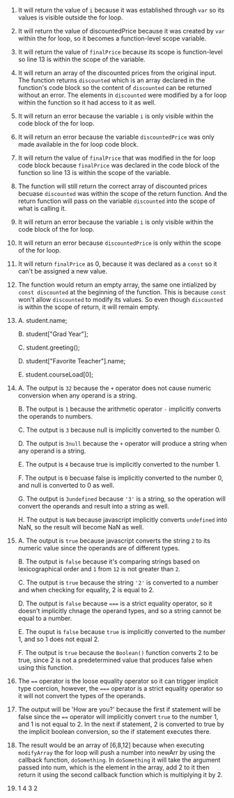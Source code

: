 1. It will return the value of ```i``` because it was established through ```var``` so its values is visible outside the for loop.
2. It will return the value of discountedPrice because it was created by ```var``` within the for loop, so it becomes a function-level scope variable.
3. It will return the value of ```finalPrice```  because its scope is function-level so line 13 is within the scope of the variable.
4. It will return an array of the discounted prices from the original input. The function returns ```discounted``` which is an array declared in the function's code block so the content of ```discounted``` can be returned without an error. The elements in ```discounted``` were modified by a for loop within the function so it had access to it as well.
5. It will return an error because the variable ```i``` is only visible within the code block of the for loop.
6. It will return an error because the variable ```discountedPrice``` was only made available in the for loop code block.
7. It will return the value of ```finalPrice``` that was modified in the for loop code block because ```finalPrice``` was declared in the code block of the function so line 13 is within the scope of the variable.
8. The function will still return the correct array of discounted prices becuase ```discounted``` was within the scope of the return function. And the return function will pass on the variable ```discounted``` into the scope of what is calling it.
9. It will return an error because the variable ```i``` is only visible within the code block of the for loop.
10. It will return an error because ```discountedPrice``` is only within the scope of the for loop.
11. It will return ```finalPrice``` as 0, because it was declared as a ```const``` so it can't be assigned a new value.
12. The function would return an empty array, the same one intialized by ```const discounted``` at the beginning of the function. This is because ```const``` won't allow ```discounted``` to modify its values. So even though ```discounted``` is within the scope of return, it will remain empty.
13. A. student.name;
    
    B. student["Grad Year"];

    C. student.greeting();

    D. student["Favorite Teacher"].name;

    E. student.courseLoad[0];

14. A. The output is ```32``` because the ```+``` operator does not cause numeric conversion when any operand is a string.
    
    B. The output is ```1``` because the arithmetic operator ```-``` implicitly converts the operands to numbers.

    C. The output is ```3``` because null is implicitly converted to the number 0.

    D. The output is ```3null``` because the ```+``` operator will produce a string when any operand is a string.

    E. The output is ```4``` because true is implicitly converted to the number 1.

    F. The output is ```0``` becuase false is implicitly converted to the number 0, and null is converted to 0 as well.

    G. The output is ```3undefined``` because ```'3'``` is a string, so the operation will convert the operands and result into a string as well.

    H. The output is ```NaN``` because javascript implicitly converts ```undefined``` into NaN, so the result will become NaN as well.

15. A. The output is ```true``` because javascript converts the string ```2``` to its numeric value since the operands are of different types.
    
    B. The output is ```false``` because it's comparing strings based on lexicographical order and ```1``` from ```12``` is not greater than ```2```.

    C. The output is ```true``` because the string ```'2'``` is converted to a number and when checking for equality, 2 is equal to 2.

    D. The output is ```false``` because ```===``` is a strict equality operator, so it doesn't implicitly chnage the operand types, and so a string cannot be equal to a number.

    E. The ouput is ```false``` because ```true``` is implicitly converted to the number 1, and so 1 does not equal 2.

    F. The output is ```true``` because the ```Boolean()``` function converts 2 to be true, since 2 is not a predetermined value that produces false when using this function.

16. The ```==``` operator is the loose equality operator so it can trigger implicit type coercion, however, the ```===``` operator is a strict equality operator so it will not convert the types of the operands.
17. The output will be 'How are you?' because the first if statement will be false since the ```==``` operator will implicitly convert ```true``` to the number 1, and 1 is not equal to 2. In the next if statement, 2 is converted to true by the implicit boolean conversion, so the if statement executes there.
19. The result would be an array of [6,8,12] because when executing ```modifyArray``` the for loop will push a number into newArr by using the callback function, ```doSomething```. In ```doSomething``` it will take the argument passed into num, which is the element in the array, add 2 to it then return it using the second callback function which is multiplying it by 2.
21. 1
    4
    3
    2
